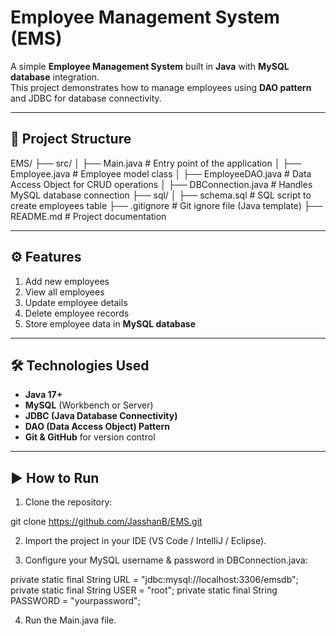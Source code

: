 # Employee Management System (EMS)

A simple **Employee Management System** built in **Java** with **MySQL database** integration.  
This project demonstrates how to manage employees using **DAO pattern** and JDBC for database connectivity.

---

## 📂 Project Structure

EMS/
├── src/
│ ├── Main.java # Entry point of the application
│ ├── Employee.java # Employee model class
│ ├── EmployeeDAO.java # Data Access Object for CRUD operations
│ ├── DBConnection.java # Handles MySQL database connection
├── sql/
│ ├── schema.sql # SQL script to create employees table
├── .gitignore # Git ignore file (Java template)
├── README.md # Project documentation

---

## ⚙️ Features

1. Add new employees  
2. View all employees  
3. Update employee details  
4. Delete employee records  
5. Store employee data in **MySQL database**  

---

## 🛠️ Technologies Used

- **Java 17+**
- **MySQL** (Workbench or Server)
- **JDBC (Java Database Connectivity)**
- **DAO (Data Access Object) Pattern**
- **Git & GitHub** for version control

---

## ▶️ How to Run

1. Clone the repository:

git clone https://github.com/JasshanB/EMS.git

2. Import the project in your IDE (VS Code / IntelliJ / Eclipse).

3. Configure your MySQL username & password in DBConnection.java:

  private static final String URL = "jdbc:mysql://localhost:3306/emsdb";
  private static final String USER = "root";
  private static final String PASSWORD = "yourpassword";

4. Run the Main.java file.
